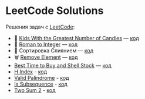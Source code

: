 # LeetCode Solutions

Решения задач с [LeetCode](https://leetcode.com):

- 🧒 [Kids With the Greatest Number of Candies](https://leetcode.com/problems/kids-with-the-greatest-number-of-candies) — [код](./src/kidsWithCandies.ts)
- 🔢 [Roman to Integer](https://leetcode.com/problems/roman-to-integer/) — [код](./src/romanToInt.ts)
- 🧩 Сортировка Слиянием — [код](./src/mergeSort.ts)
- 🗑️ [Remove Element](https://leetcode.com/problems/remove-element/) — [код](./src/removeElement.ts)
- [Best Time to Buy and Shell Stock](https://leetcode.com/problems/best-time-to-buy-and-sell-stock-ii/?envType=study-plan-v2&envId=top-interview-150) — [код](src%2FbestTimeStock.ts)
- [H Index](https://leetcode.com/problems/h-index/?envType=study-plan-v2&envId=top-interview-150) - [код](src%2FhIndex.ts)
- [Valid Palindrome](https://leetcode.com/problems/valid-palindrome/?envType=study-plan-v2&envId=top-interview-150) - [код](src%2FisPalindrom.ts)
- [Is Subsequence](https://leetcode.com/problems/is-subsequence/description/?envType=study-plan-v2&envId=top-interview-150) - [код](src%2FisSubsequence.ts)
- [Two Sum 2](https://leetcode.com/problems/two-sum-ii-input-array-is-sorted/description/?envType=study-plan-v2&envId=top-interview-150) - [код](src%2FinputArrayIsSorted.ts)